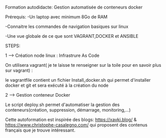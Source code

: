 Formation autodidacte: Gestion automatisée de conteneurs docker

Prérequis:
-Un laptop avec minimum 8Go de RAM

-Connaitre les commandes de navigation basiques sur linux

-Une vue globale de ce que sont VAGRANT,DOCKER et ANSIBLE

STEPS:

1 --> Création node linux : Infrastrure As Code 

On utilisera vagrant( je te laisse te renseigner sur la toile pour en savoir plus sur vagrant) :

le vagrantfile contient un fichier Install_docker.sh qui permet d'installer docker et git et sera exécuté à la création du node

2 --> Gestion conteneur Docker 

Le script deploy.sh permet d'automatiser la gestion des conteneurs(création, suppression, démarrage, monitoring,...)


Cette autoformation est inspirée des blogs: https://xavki.blog/ & https://www.christophe-casalegno.com/ qui proposent des contenus français que je trouve intéressant.
 
